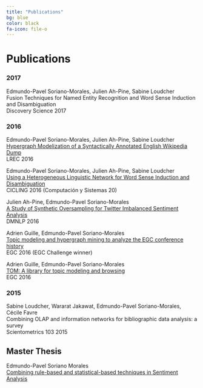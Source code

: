```yaml
---
title: "Publications"
bg: blue
color: black
fa-icon: file-o
---
```


# Publications
### 2017

Edmundo-Pavel Soriano-Morales, Julien Ah-Pine, Sabine Loudcher  
Fusion Techniques for Named Entity Recognition and Word Sense Induction and Disambiguation  
Discovery Science 2017  

### 2016

Edmundo-Pavel Soriano-Morales, Julien Ah-Pine, Sabine Loudcher  
[Hypergraph Modelization of a Syntactically Annotated English Wikipedia Dump](http://www.lrec-conf.org/proceedings/lrec2016/pdf/616_Paper.pdf)  
LREC 2016  

Edmundo-Pavel Soriano-Morales, Julien Ah-Pine, Sabine Loudcher  
[Using a Heterogeneous Linguistic Network for Word Sense Induction and Disambiguation](http://www.cys.cic.ipn.mx/ojs/index.php/CyS/article/download/2466/2170)  
CICLING 2016 (Computación y Sistemas 20)  

Julien Ah-Pine, Edmundo-Pavel Soriano-Morales  
[A Study of Synthetic Oversampling for Twitter Imbalanced Sentiment Analysis](http://ceur-ws.org/Vol-1646/paper3.pdf)  
DMNLP 2016  

Adrien Guille, Edmundo-Pavel Soriano-Morales  
[Topic modeling and hypergraph mining to analyze the EGC conference history](http://mediamining.univ-lyon2.fr/people/guille/publications/egc2016.pdf)  
EGC 2016 (EGC Challenge winner)  

Adrien Guille, Edmundo-Pavel Soriano-Morales  
[TOM: A library for topic modeling and browsing](http://mediamining.univ-lyon2.fr/people/guille/publications/egc2016_demo.pdf)  
EGC 2016  

### 2015

Sabine Loudcher, Wararat Jakawat, Edmundo-Pavel Soriano-Morales, Cécile Favre  
Combining OLAP and information networks for bibliographic data analysis: a survey  
Scientometrics 103 2015  

## Master Thesis

Edmundo-Pavel Soriano Morales  
[Combining rule-based and statistical-based techniques in Sentiment Analysis](http://mediamining.univ-lyon2.fr/soriano/files/Soriano_report_master.pdf)